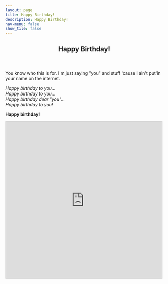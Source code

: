 ```yaml
---
layout: page
title: Happy Birthday!
description: Happy Birthday!
nav-menu: false
show_tile: false
---
```


<!-- Main -->
<div id="main" class="alt">

<!-- One -->
<section id="one">
	<div class="inner">
		<header class="major">
			<h1>Happy Birthday!</h1>
		</header>

You know who this is for. I'm just saying "you" and stuff 'cause I ain't put'in your name on the internet.

_Happy birthday to you..._
<br>
_Happy birthday to you..._
<br>
_Happy birthday dear "you"..._
<br>
_Happy birthday to you!_

<b>Happy birthday!</b>

<iframe src="https://www.desmos.com/3d/endou2ifgd?embed" width="500" height="500" style="border: 1px solid #ccc" frameborder=0></iframe>

</div>
</section>

